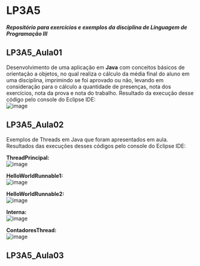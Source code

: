 # LP3A5  
***Repositório para exercícios e exemplos da disciplina de Linguagem de Programação III***  

  
## LP3A5_Aula01
Desenvolvimento de uma aplicação em **Java** com conceitos básicos de orientação a objetos, no qual realiza o cálculo da média final do aluno em uma disciplina, imprimindo se foi aprovado ou não, levando em consideração para o cálculo a quantidade de presenças, nota dos exercícios, nota da prova e nota do trabalho. Resultado da execução desse código pelo console do Eclipse IDE:  
![image](https://user-images.githubusercontent.com/70042571/164044647-73c8afe6-c0c6-4c2a-bcc6-5c38e2a77edf.png) 

## LP3A5_Aula02
Exemplos de Threads em Java que foram apresentados em aula. Resultados das execuções desses códigos pelo console do Eclipse IDE:  

**ThreadPrincipal:**  
![image](https://user-images.githubusercontent.com/70042571/164094625-d75dd7fc-c424-48a7-b86a-43ac2c94bc6e.png)  

**HelloWorldRunnable1:**  
![image](https://user-images.githubusercontent.com/70042571/164095437-ee380e9e-9ba8-442e-bec3-9a467788dc35.png)  

**HelloWorldRunnable2:**  
![image](https://user-images.githubusercontent.com/70042571/164097687-00560e5c-802c-43d3-bc7d-0b303b2fe40a.png)  

**Interna:**  
![image](https://user-images.githubusercontent.com/70042571/164102927-5226af8f-0cb3-4428-b09c-30b6f0eee91a.png)

**ContadoresThread:**  
![image](https://user-images.githubusercontent.com/70042571/164100278-e69ebb80-25d6-4c5f-ba79-c2d4e3403b9a.png)

## LP3A5_Aula03


